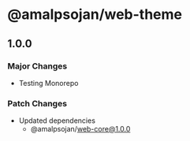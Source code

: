 # @amalpsojan/web-theme

## 1.0.0

### Major Changes

- Testing Monorepo

### Patch Changes

- Updated dependencies
  - @amalpsojan/web-core@1.0.0
